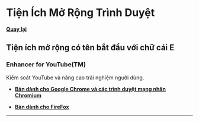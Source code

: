 # Tiện Ích Mở Rộng Trình Duyệt

**[Quay lại](https://khangshirokuma.github.io/TienIchMoRongTrinhDuyet/)**

## Tiện ích mở rộng có tên bắt đầu với chữ cái E

### Enhancer for YouTube(TM)

Kiểm soát YouTube và nâng cao trải nghiệm người dùng.

- **[Bản dành cho Google Chrome và các trình duyệt mạng nhân Chromium](https://chromewebstore.google.com/detail/enhancer-for-youtube/ponfpcnoihfmfllpaingbgckeeldkhle?hl=vi)**

- **[Bản dành cho FireFox](https://addons.mozilla.org/vi/firefox/addon/enhancer-for-youtube/)**

---
